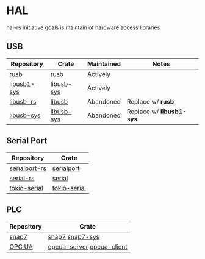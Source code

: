 # HAL

hal-rs initiative goals is maintain of hardware access libraries


## USB

| Repository | Crate | Maintained | Notes |
| --- | --- | --- | --- |
| [rusb](https://github.com/a1ien/rusb)  | [rusb](https://crates.io/crates/rusb)  | Actively | |
| [libusb1-sys](https://github.com/a1ien/libusb1-sys)  | [libusb-sys](https://crates.io/crates/libusb1-sys)  | Actively | |
| [libusb-rs](https://github.com/dcuddeback/libusb-rs)  | [libusb](https://crates.io/crates/libusb)  | Abandoned | Replace w/ **rusb** |
| [libusb-sys](https://github.com/dcuddeback/libusb-sys)  | [libusb-sys](https://crates.io/crates/libusb-sys)  | Abandoned | Replace w/ **libusb1-sys** |


## Serial Port

| Repository | Crate | 
| --- | --- |
| [serialport-rs](https://gitlab.com/susurrus/serialport-rs)  | [serialport](https://crates.io/crates/serialport)  |
| [serial-rs](https://github.com/dcuddeback/serial-rs) | [serial](https://crates.io/crates/serial) |
| [tokio-serial](https://github.com/berkowski/tokio-serial)  | [tokio-serial](https://crates.io/crates/tokio-serial)  |


## PLC

| Repository | Crate |
| --- | --- |
| [snap7](https://github.com/hal-rs/snap7)  | [snap7](https://crates.io/crates/snap7) [snap7-sys](https://crates.io/crates/snap7-sys)  |
| [OPC UA](https://github.com/locka99/opcua)  | [opcua-server](https://crates.io/crates/opcua-server) [opcua-client](https://crates.io/crates/opcua-client)  |
